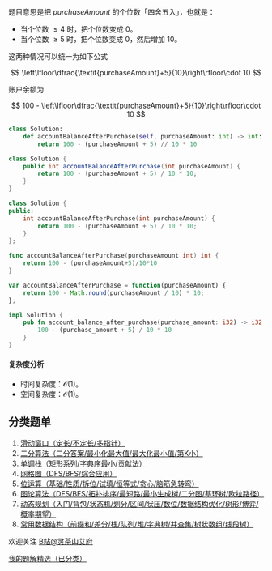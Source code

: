 题目意思是把 $\textit{purchaseAmount}$ 的个位数「四舍五入」，也就是：

- 当个位数 $\le 4$ 时，把个位数变成 $0$。
- 当个位数 $\ge 5$ 时，把个位数变成 $0$，然后增加 $10$。

这两种情况可以统一为如下公式

$$
\left\lfloor\dfrac{\textit{purchaseAmount}+5}{10}\right\rfloor\cdot 10
$$

账户余额为

$$
100 - \left\lfloor\dfrac{\textit{purchaseAmount}+5}{10}\right\rfloor\cdot 10
$$

```py [sol-Python3]
class Solution:
    def accountBalanceAfterPurchase(self, purchaseAmount: int) -> int:
        return 100 - (purchaseAmount + 5) // 10 * 10
```

```java [sol-Java]
class Solution {
    public int accountBalanceAfterPurchase(int purchaseAmount) {
        return 100 - (purchaseAmount + 5) / 10 * 10;
    }
}
```

```cpp [sol-C++]
class Solution {
public:
    int accountBalanceAfterPurchase(int purchaseAmount) {
        return 100 - (purchaseAmount + 5) / 10 * 10;
    }
};
```

```go [sol-Go]
func accountBalanceAfterPurchase(purchaseAmount int) int {
    return 100 - (purchaseAmount+5)/10*10
}
```

```js [sol-JavaScript]
var accountBalanceAfterPurchase = function(purchaseAmount) {
    return 100 - Math.round(purchaseAmount / 10) * 10;
};
```

```rust [sol-Rust]
impl Solution {
    pub fn account_balance_after_purchase(purchase_amount: i32) -> i32 {
        100 - (purchase_amount + 5) / 10 * 10
    }
}
```

#### 复杂度分析

- 时间复杂度：$\mathcal{O}(1)$。
- 空间复杂度：$\mathcal{O}(1)$。

## 分类题单

1. [滑动窗口（定长/不定长/多指针）](https://leetcode.cn/circle/discuss/0viNMK/)
2. [二分算法（二分答案/最小化最大值/最大化最小值/第K小）](https://leetcode.cn/circle/discuss/SqopEo/)
3. [单调栈（矩形系列/字典序最小/贡献法）](https://leetcode.cn/circle/discuss/9oZFK9/)
4. [网格图（DFS/BFS/综合应用）](https://leetcode.cn/circle/discuss/YiXPXW/)
5. [位运算（基础/性质/拆位/试填/恒等式/贪心/脑筋急转弯）](https://leetcode.cn/circle/discuss/dHn9Vk/)
6. [图论算法（DFS/BFS/拓扑排序/最短路/最小生成树/二分图/基环树/欧拉路径）](https://leetcode.cn/circle/discuss/01LUak/)
7. [动态规划（入门/背包/状态机/划分/区间/状压/数位/数据结构优化/树形/博弈/概率期望）](https://leetcode.cn/circle/discuss/tXLS3i/)
8. [常用数据结构（前缀和/差分/栈/队列/堆/字典树/并查集/树状数组/线段树）](https://leetcode.cn/circle/discuss/mOr1u6/)

欢迎关注 [B站@灵茶山艾府](https://space.bilibili.com/206214)

[我的题解精选（已分类）](https://github.com/EndlessCheng/codeforces-go/blob/master/leetcode/SOLUTIONS.md)
